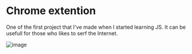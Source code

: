 # Chrome extention
One of the first project that I've made when I started learning JS.
It can be usefull for those who likes to serf the Internet.




![image](https://user-images.githubusercontent.com/69344066/199981951-c90f5b76-80f5-41a7-9098-d9d9559cdcae.png)

